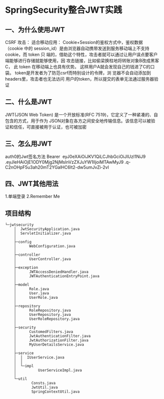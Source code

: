 # SpringSecurity整合JWT实践


## 一、为什么使用JWT

CSRF 攻击：
适合移动应用：
Cookie+Session的鉴权方式中，鉴权数据（cookie 
中的 session_id）是由浏览器自动携带发送到服务移动端上不支持 cookie，而 token 只
端的，借助这个特性，攻击者就可以通过让用户误点要客户端能够进行存储就能够使用，因
攻击链接，比如偷梁换柱地将转账对象B改成黑客C，
此 token 在移动端上也具有优势。
这样用户A就会发现自己的钱进了C的口袋。
token是开发者为了防范csrf而特别设计的令牌，浏
览器不会自动添加到headers里，攻击者也无法访问
用户的token，所以提交的表单无法通过服务器验证

## 二、什么是JWT
JWT(JSON Web Token) 是一个开放标准(RFC 7519)，它定义了一种紧凑的、自包含的方式，用于作为
JSON对象在各方之间安全地传输信息。该信息可以被验证和信任，可直接被用于认证，也可被加密

## 三、怎么用JWT
auth0的Jwt签名方法
Bearer 
eyJ0eXAiOiJKV1QiLCJhbGciOiJIUzI1NiJ9
.eyJleHAiOjE1ODY0Mjg2NjMsInVzZXJuYW1lIjoiMTAwMyJ9
.q-C2nOHpF5u3ah20mT2YGalHC6lt2-dw5umJvZi-2vI

## 四、JWT其他用法
1.单端登录
2.Remember Me

## 项目结构
~~~~
└─jwtsecurity
    │  JwtSecurityApplication.java
    │  ServletInitializer.java
    │  
    ├─config
    │      WebConfiguration.java
    │      
    ├─controller
    │      UserController.java
    │      
    ├─exception
    │      JWTAccessDeniedHandler.java
    │      JWTAuthenticationEntryPoint.java
    │      
    ├─model
    │      Role.java
    │      User.java
    │      UserRole.java
    │      
    ├─repository
    │      RoleRepository.java
    │      UserRepository.java
    │      UserRoleRepository.java
    │      
    ├─security
    │      CustomedFilters.java
    │      JwtAuthenticationFilter.java
    │      JwtAuthorizationFilter.java
    │      MyUserDetailsService.java
    │      
    ├─service
    │  │  IUserService.java
    │  │  
    │  └─impl
    │          UserServiceImpl.java
    │          
    └─util
            Consts.java
            JwtUtil.java
            SpringContextUtil.java
            
~~~~